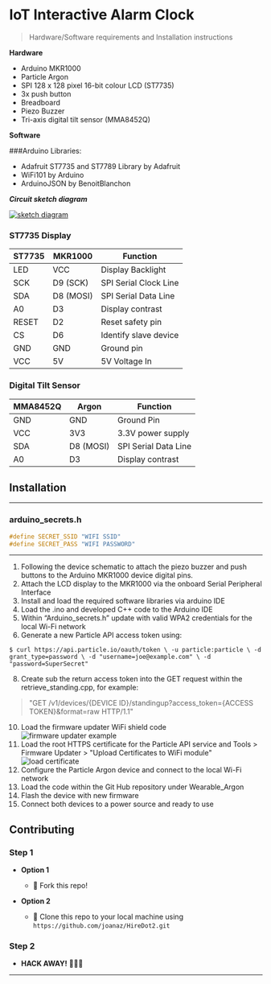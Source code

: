 
# IoT Interactive Alarm Clock

> Hardware/Software requirements and Installation instructions

**Hardware**

- Arduino MKR1000
- Particle Argon
- SPI 128 x 128 pixel 16-bit colour LCD (ST7735)
- 3x push button
- Breadboard
- Piezo Buzzer
- Tri-axis digital tilt sensor (MMA8452Q)

**Software**

###Arduino Libraries:

- Adafruit ST7735 and ST7789 Library by Adafruit
- WiFi101 by Arduino
- ArduinoJSON by BenoitBlanchon


***Circuit sketch diagram***

[![sketch diagram](https://imgur.com/a/UoEqIta.png)]()

### ST7735 Display
| ST7735        | MKR1000       | Function              |
| ------------- | ------------- | --------------------- |
| LED           | VCC           | Display Backlight     |
| SCK           | D9 (SCK)      | SPI Serial Clock Line |
| SDA           | D8 (MOSI)     | SPI Serial Data Line	|
| A0            | D3            | Display contrast   	|
| RESET         | D2            | Reset safety pin      |
| CS            | D6            | Identify slave device |
| GND			| GND			| Ground pin			|
| VCC			| 5V			| 5V Voltage In         |

### Digital Tilt Sensor
| MMA8452Q      | Argon         | Function              |
| ------------- | ------------- | --------------------- |
| GND           | GND           | Ground Pin            |
| VCC           | 3V3           | 3.3V power supply     |
| SDA           | D8 (MOSI)     | SPI Serial Data Line	|
| A0            | D3            | Display contrast   	|

## Installation

---

### arduino_secrets.h

```C++
#define SECRET_SSID "WIFI SSID"
#define SECRET_PASS "WIFI PASSWORD"
```

---

1.	Following the device schematic to attach the piezo buzzer and push buttons to the Arduino MKR1000 device digital pins.
2.	Attach the LCD display to the MKR1000 via the onboard Serial Peripheral Interface
4.	Install and load the required software libraries via arduino IDE
5.	Load the .ino and developed C++ code to the Arduino IDE
6.	Within “Arduino_secrets.h” update with valid WPA2 credentials for the local Wi-Fi network
7.	Generate a new Particle API access token using:
```shell
$ curl https://api.particle.io/oauth/token \ -u particle:particle \ -d grant_type=password \ -d "username=joe@example.com" \ -d "password=SuperSecret"
```
8.	Create sub the return access token into the GET request within the retrieve_standing.cpp, for example:

> "GET /v1/devices/{DEVICE ID}/standingup?access_token={ACCESS TOKEN}&format=raw HTTP/1.1"

10.	Load the firmware updater WiFi shield code
![firmware updater example](https://imgur.com/a/Tf9Kj7Y.jpg)
9.	Load the root HTTPS certificate for the Particle API service and Tools > Firmware Updater > "Upload Certificates to WiFi module"
![load certificate](https://imgur.com/a/GUoEkCX.jpg)
11.	Configure the Particle Argon device and connect to the local Wi-Fi network
12.	Load the code within the Git Hub repository under Wearable_Argon
13.	Flash the device with new firmware
14.	Connect both devices to a power source and ready to use

## Contributing

### Step 1

- **Option 1**
    - 🍴 Fork this repo!

- **Option 2**
    - 👯 Clone this repo to your local machine using `https://github.com/joanaz/HireDot2.git`

### Step 2

- **HACK AWAY!** 🔨🔨🔨

---
